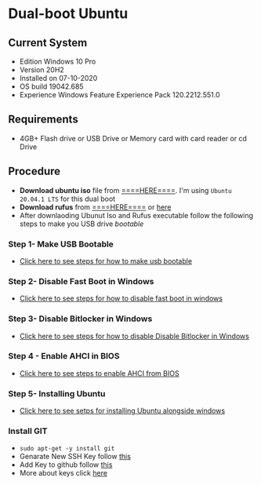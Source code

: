 # Dual-boot Ubuntu

## Current System
- Edition	Windows 10 Pro
- Version	20H2
- Installed on	‎07-‎10-‎2020
- OS build	19042.685
- Experience	Windows Feature Experience Pack 120.2212.551.0

## Requirements
- 4GB+ Flash drive or USB Drive or Memory card with card reader or cd Drive

## Procedure

- **Download ubuntu iso** file from [====HERE====](https://ubuntu.com/download/desktop).
I'm using `Ubuntu 20.04.1 LTS` for this dual boot
- **Download rufus** from [====HERE====](https://github.com/pbatard/rufus/releases/download/v3.13/rufus-3.13.exe) or [here](https://rufus.ie/)
- After downlaoding Ubunut Iso and Rufus executable follow the following steps to make you USB drive *bootable*

### Step 1-  Make USB Bootable
- [Click here to see steps for how to make usb bootable](https://github.com/erayushman/dual-boot/blob/main/bootable-flash-drive.md)

### Step 2- Disable Fast Boot in Windows
- [Click here to see steps for how to disable fast boot in windows](https://github.com/erayushman/dual-boot/blob/main/disable-fast-boot.md)

### Step 3- Disable Bitlocker in Windows
- [Click here to see steps for how to disable Disable Bitlocker in Windows](https://github.com/erayushman/dual-boot/blob/main/disable-bitlocker.md)

### Step 4 - Enable AHCI in BIOS
- [Click here to see steps to enable AHCI from BIOS](https://github.com/erayushman/dual-boot/blob/main/enable-ahci.md)

### Step 5- Installing Ubuntu
- [Click here to see setps for installing Ubuntu alongside windows](https://github.com/erayushman/dual-boot/blob/main/install-ubuntu.md)

### Install GIT
- `sudo apt-get -y install git`
- Genarate New SSH Key follow [this](https://docs.github.com/en/github/authenticating-to-github/generating-a-new-ssh-key-and-adding-it-to-the-ssh-agent)
- Add Key to github follow [this](https://docs.github.com/en/github/authenticating-to-github/adding-a-new-ssh-key-to-your-github-account)
- More about keys click [here](https://docs.github.com/en/github/authenticating-to-github/connecting-to-github-with-ssh)
